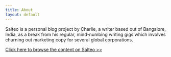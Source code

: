 ```yaml
---
title: About
layout: default
---
```



Salteo is a personal blog project by Charlie, a writer based out of Bangalore, India, as a break from his regular, mind-numbing writing gigs which involves churning out marketing copy for several global corporations.

[Click here to browse the content on Salteo >>](/Browse)


